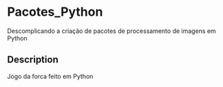 # Pacotes_Python
Descomplicando a criação de pacotes de processamento de imagens em Python

## Description

Jogo da forca feito em Python